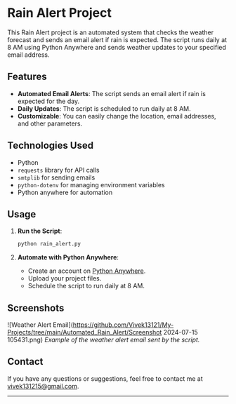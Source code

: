 # Rain Alert Project

This Rain Alert project is an automated system that checks the weather forecast and sends an email alert if rain is expected. The script runs daily at 8 AM using Python Anywhere and sends weather updates to your specified email address.

## Features

- **Automated Email Alerts**: The script sends an email alert if rain is expected for the day.
- **Daily Updates**: The script is scheduled to run daily at 8 AM.
- **Customizable**: You can easily change the location, email addresses, and other parameters.

## Technologies Used

- Python
- `requests` library for API calls
- `smtplib` for sending emails
- `python-dotenv` for managing environment variables
-  Python anywhere for automation

## Usage

1. **Run the Script**:
    ```bash
    python rain_alert.py
    ```

2. **Automate with Python Anywhere**:
    - Create an account on [Python Anywhere](https://www.pythonanywhere.com/).
    - Upload your project files.
    - Schedule the script to run daily at 8 AM.


## Screenshots

![Weather Alert Email](https://github.com/Vivek13121/My-Projects/tree/main/Automated_Rain_Alert/Screenshot 2024-07-15 105431.png)
*Example of the weather alert email sent by the script.*

## Contact

If you have any questions or suggestions, feel free to contact me at [vivek131215@gmail.com](mailto:vivek131215@gmail.com).

---

